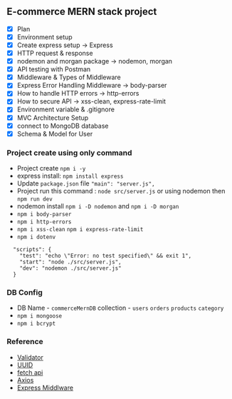 ## E-commerce MERN stack project

- [x] Plan
- [x] Environment setup
- [x] Create express setup -> Express
- [x] HTTP request & response
- [x] nodemon and morgan package -> nodemon, morgan
- [x] API testing with Postman
- [x] Middleware & Types of Middleware
- [x] Express Error Handling Middleware -> body-parser
- [x] How to handle HTTP errors -> http-errors
- [x] How to secure API -> xss-clean, express-rate-limit
- [x] Environment variable & .gitignore
- [x] MVC Architecture Setup
- [x] connect to MongoDB database
- [x] Schema & Model for User

### Project create using only command
- Project create `npm i -y`
- express install:  `npm install express`
- Update `package.json` file `"main": "server.js",`
- Project run this command : `node src/server.js` or using nodemon then `npm run dev`
- nodemon install `npm i -D nodemon` and `npm i -D morgan`
- `npm i body-parser`
- `npm i http-errors`
- `npm i xss-clean` `npm i express-rate-limit`
- `npm i dotenv`

```node
  "scripts": {
    "test": "echo \"Error: no test specified\" && exit 1",
    "start": "node ./src/server.js",
    "dev": "nodemon ./src/server.js"
  }
```
### DB Config
- DB Name - `commerceMernDB` collection - `users` `orders` `products` `category`
- `npm i mongoose`
- `npm i bcrypt`

### Reference
- [Validator](https://www.npmjs.com/package/validator)
- [UUID](https://www.npmjs.com/package/uuid)
- [fetch api](https://javascript.info/fetch)
- [Axios](https://www.npmjs.com/package/axios)
- [Express Middlware](https://expressjs.com/en/guide/using-middleware.html) 
